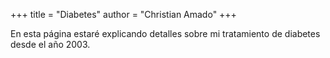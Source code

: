 +++
title = "Diabetes"
author = "Christian Amado"
+++

En esta página estaré explicando detalles sobre mi tratamiento de diabetes desde el año 2003.